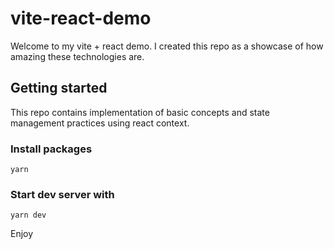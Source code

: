 # vite-react-demo
Welcome to my vite + react demo. I created this repo as a showcase of how amazing these technologies are.

## Getting started
This repo contains implementation of basic concepts and state management practices using react context.

### Install packages
```
yarn
```

### Start dev server with
```
yarn dev
```

Enjoy

